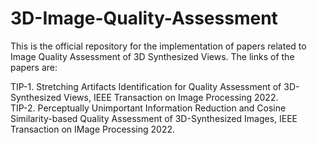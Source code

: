 # 3D-Image-Quality-Assessment
This is the official repository for the implementation of papers related to Image Quality Assessment of 3D Synthesized Views. The links of the papers are:

TIP-1. Stretching Artifacts Identification for Quality Assessment of 3D-Synthesized Views, IEEE Transaction on Image Processing 2022. \
TIP-2. Perceptually Unimportant Information Reduction and Cosine Similarity-based Quality Assessment of 3D-Synthesized Images, IEEE Transaction on IMage Processing 2022.

